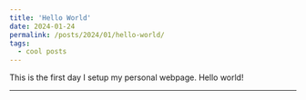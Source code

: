 ```yaml
---
title: 'Hello World'
date: 2024-01-24
permalink: /posts/2024/01/hello-world/
tags:
  - cool posts
---
```


This is the first day I setup my personal webpage. Hello world!

------